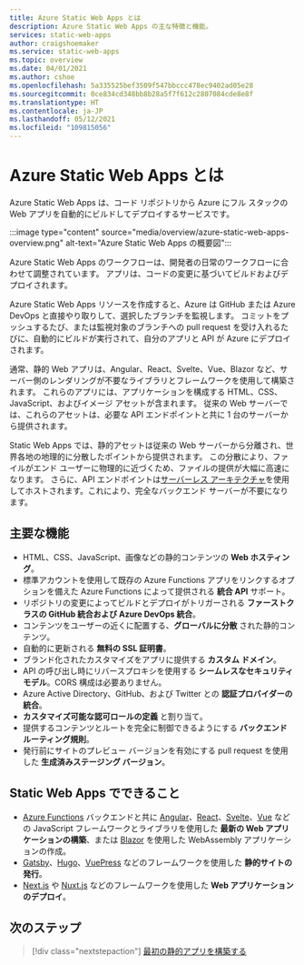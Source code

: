 ```yaml
---
title: Azure Static Web Apps とは
description: Azure Static Web Apps の主な特徴と機能。
services: static-web-apps
author: craigshoemaker
ms.service: static-web-apps
ms.topic: overview
ms.date: 04/01/2021
ms.author: cshoe
ms.openlocfilehash: 5a335525bef3509f547bbccc478ec9402ad05e28
ms.sourcegitcommit: 0ce834cd348bb8b28a5f7f612c2807084cde8e8f
ms.translationtype: HT
ms.contentlocale: ja-JP
ms.lasthandoff: 05/12/2021
ms.locfileid: "109815056"
---
```

# <a name="what-is-azure-static-web-apps"></a>Azure Static Web Apps とは

Azure Static Web Apps は、コード リポジトリから Azure にフル スタックの Web アプリを自動的にビルドしてデプロイするサービスです。

:::image type="content" source="media/overview/azure-static-web-apps-overview.png" alt-text="Azure Static Web Apps の概要図":::

Azure Static Web Apps のワークフローは、開発者の日常のワークフローに合わせて調整されています。 アプリは、コードの変更に基づいてビルドおよびデプロイされます。

Azure Static Web Apps リソースを作成すると、Azure は GitHub または Azure DevOps と直接やり取りして、選択したブランチを監視します。 コミットをプッシュするたび、または監視対象のブランチへの pull request を受け入れるたびに、自動的にビルドが実行されて、自分のアプリと API が Azure にデプロイされます。

通常、静的 Web アプリは、Angular、React、Svelte、Vue、Blazor など、サーバー側のレンダリングが不要なライブラリとフレームワークを使用して構築されます。 これらのアプリには、アプリケーションを構成する HTML、CSS、JavaScript、およびイメージ アセットが含まれます。 従来の Web サーバーでは、これらのアセットは、必要な API エンドポイントと共に 1 台のサーバーから提供されます。

Static Web Apps では、静的アセットは従来の Web サーバーから分離され、世界各地の地理的に分散したポイントから提供されます。 この分散により、ファイルがエンド ユーザーに物理的に近づくため、ファイルの提供が大幅に高速になります。 さらに、API エンドポイントは[サーバーレス アーキテクチャ](../azure-functions/functions-overview.md)を使用してホストされます。これにより、完全なバックエンド サーバーが不要になります。

## <a name="key-features"></a>主要な機能

- HTML、CSS、JavaScript、画像などの静的コンテンツの **Web ホスティング**。
- 標準アカウントを使用して既存の Azure Functions アプリをリンクするオプションを備えた Azure Functions によって提供される **統合 API** サポート。
- リポジトリの変更によってビルドとデプロイがトリガーされる **ファーストクラスの GitHub 統合および Azure DevOps 統合**。
- コンテンツをユーザーの近くに配置する、**グローバルに分散** された静的コンテンツ。
- 自動的に更新される **無料の SSL 証明書**。
- ブランド化されたカスタマイズをアプリに提供する **カスタム ドメイン**。
- API の呼び出し時にリバースプロキシを使用する **シームレスなセキュリティ モデル**。CORS 構成は必要ありません。
- Azure Active Directory、GitHub、および Twitter との **認証プロバイダーの統合**。
- **カスタマイズ可能な認可ロールの定義** と割り当て。
- 提供するコンテンツとルートを完全に制御できるようにする **バックエンド ルーティング規則**。
- 発行前にサイトのプレビュー バージョンを有効にする pull request を使用した **生成済みステージング バージョン**。

## <a name="what-you-can-do-with-static-web-apps"></a>Static Web Apps でできること

- [Azure Functions](apis.md) バックエンドと共に [Angular](getting-started.md?tabs=angular)、[React](getting-started.md?tabs=react)、[Svelte](/learn/modules/publish-app-service-static-web-app-api/)、[Vue](getting-started.md?tabs=vue) などの JavaScript フレームワークとライブラリを使用した **最新の Web アプリケーションの構築**、または [Blazor](./deploy-blazor.md) を使用した WebAssembly アプリケーションの作成。
- [Gatsby](publish-gatsby.md)、[Hugo](publish-hugo.md)、[VuePress](publish-vuepress.md) などのフレームワークを使用した **静的サイトの発行**。
- [Next.js](deploy-nextjs.md) や [Nuxt.js](deploy-nuxtjs.md) などのフレームワークを使用した **Web アプリケーションのデプロイ**。

## <a name="next-steps"></a>次のステップ

> [!div class="nextstepaction"]
> [最初の静的アプリを構築する](getting-started.md)
